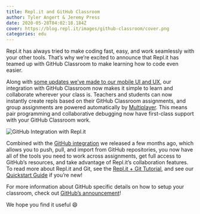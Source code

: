 ```yaml
---
title: Repl.it and GitHub Classroom
author: Tyler Angert & Jeremy Press
date: 2020-05-28T04:02:18.184Z
cover: https://blog.repl.it/images/github-classroom/cover.png
categories: edu
---
```


Repl.it has always tried to make coding fast, easy, and work seamlessly with your other tools. That’s why we’re excited to announce that Repl.it has teamed up with GitHub Classroom to make learning how to code even easier.

Along with [some updates we’ve made to our mobile UI and UX](https://blog.repl.it/mobile), our integration with GitHub Classroom now makes it simple to learn and collaborate wherever your class is. Teachers and students can now instantly create repls based on their GitHub Classroom assignments, and group assignments are powered automatically by [Multiplayer](https://repl.it/site/multiplayer). This means pair programming and collaborative debugging now have first-class support with your GitHub Classroom work.

![GitHub Integration with Repl.it](images/github-classroom/demo.gif)

Combined with the [GitHub integration](https://blog.repl.it/github) we released a few months ago, which allows you to push, pull, and import from GitHub repositories, you now have all of the tools you need to work across assignments, get full access to GitHub’s resources, and take advantage of Repl.it’s collaboration features. To read more about Repl.it and Git, see the [Repl.it + Git Tutorial](https://repl.it/talk/learn/Replit-Git-Tutorial/23331), and see our [Quickstart Guide](https://docs.repl.it/misc/quick-start#the-repl-environment) if you’re new!

For more information about GitHub specific details on how to setup your classroom, check out [GitHub’s announcement](https://github.blog/2020-05-26-code-in-the-browser-with-github-classroom/)!

We hope you find it useful 😄
